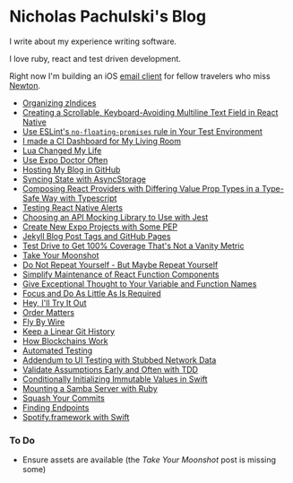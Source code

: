 # Nicholas Pachulski's Blog

I write about my experience writing software.

I love ruby, react and test driven development.

Right now I'm building an iOS [email client](https://emmaemail.app) for fellow travelers who miss [Newton](<https://en.wikipedia.org/wiki/Newton_(software)>).

- [Organizing zIndices](/posts/2025-09-17-organizing-z-indices.md)
- [Creating a Scrollable, Keyboard-Avoiding Multiline Text Field in React Native](/posts/2025-05-30-creating-a-scrollable-keyboard-avoiding-multiline-text-field-in-react-native.md)
- [Use ESLint's `no-floating-promises` rule in Your Test Environment](/posts/2025-05-26-use-eslints-no-floating-promises-rule-in-your-test-environment.md)
- [I made a CI Dashboard for My Living Room](/posts/2025-04-16-i-made-a-ci-dashboard-for-my-living-room.md)
- [Lua Changed My Life](/posts/2025-03-18-lua-changed-my-life.md)
- [Use Expo Doctor Often](/posts/2025-03-13-use-expo-doctor-often.md)
- [Hosting My Blog in GitHub](/posts/2025-03-11-hosting-my-blog-in-github.md)
- [Syncing State with AsyncStorage](/posts/2024-03-23-syncing-state-with-async-storage.md)
- [Composing React Providers with Differing Value Prop Types in a Type-Safe Way with Typescript](/posts/2024-03-18-composing-react-providers-with-differing-value-prop-types-in-a-type-safe-way-with-typescript.md)
- [Testing React Native Alerts](/posts/2024-03-11-testing-react-native-alerts.md)
- [Choosing an API Mocking Library to Use with Jest](/posts/2024-03-08-choosing-an-api-mocking-library-to-use-with-jest.md)
- [Create New Expo Projects with Some PEP](/posts/2023-03-14-create-new-expo-projects-with-some-pep.md#)
- [Jekyll Blog Post Tags and GitHub Pages](/posts/2022-10-01-jekyll-blog-post-tags-and-github-pages.md)
- [Test Drive to Get 100% Coverage That's Not a Vanity Metric](/posts/2021-09-03-test-drive-to-get-100-percent-coverage-thats-not-a-vanity-metric.md)
- [Take Your Moonshot](/posts/2021-09-01-take-your-moonshot.md)
- [Do Not Repeat Yourself - But Maybe Repeat Yourself](/posts/2021-08-31-do-not-repeat-yourself-but-maybe-repeat-yourself.md)
- [Simplify Maintenance of React Function Components](/posts/2021-08-30-simplify-maintenance-of-react-function-components.md)
- [Give Exceptional Thought to Your Variable and Function Names](/posts/2021-08-27-give-exceptional-thought-to-your-variable-and-function-names.md)
- [Focus and Do As Little As Is Required](/posts/2021-08-26-focus-and-do-as-little-as-is-required.md)
- [Hey, I'll Try It Out](/posts/2021-08-25-hey-ill-try-it-out.md)
- [Order Matters](/posts/2020-07-19-order-matters.md)
- [Fly By Wire](/posts/2020-07-14-fly-by-wire.md)
- [Keep a Linear Git History](/posts/2019-12-17-keep-a-linear-git-history.md)
- [How Blockchains Work](/posts/2018-02-16-how-blockchains-work.md)
- [Automated Testing](/posts/2017-12-14-automated-testing.md)
- [Addendum to UI Testing with Stubbed Network Data](/posts/2016-04-15-addendum-to-ui-testing-with-stubbed-network-data.md#)
- [Validate Assumptions Early and Often with TDD](/posts/2016-04-03-validate-assumptions-early-and-often-with-tdd.md)
- [Conditionally Initializing Immutable Values in Swift](/posts/2015-12-04-conditionally-initializing-immutable-values-in-swift.md)
- [Mounting a Samba Server with Ruby](/posts/2015-07-21-mounting-a-samba-server-with-ruby.md)
- [Squash Your Commits](/posts/2015-07-20-squash-your-commits.md)
- [Finding Endpoints](/posts/2015-06-25-finding-endpoints.md)
- [Spotify.framework with Swift](/posts/2015-03-31-spotify-framework-with-swift.md)

### To Do

- Ensure assets are available (the _Take Your Moonshot_ post is missing some)
